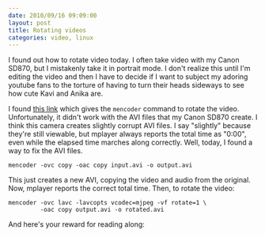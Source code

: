 ```yaml
---
date: 2010/09/16 09:09:00
layout: post
title: Rotating videos
categories: video, linux
---
```


I found out how to rotate video today. I often take video with my
Canon SD870, but I mistakenly take it in portrait mode. I don't
realize this until I'm editing the video and then I have to decide if
I want to subject my adoring youtube fans to the torture of having to
turn their heads sideways to see how cute Kavi and Anika are. 

I found [this
link](http://www.hanselman.com/blog/HowToRotateAnAVIOrMPEGFileTakenInPortrait.aspx)
which gives the `mencoder` command to rotate the video. Unfortunately,
it didn't work with the AVI files that my Canon SD870 create. I think
this camera creates slightly corrupt AVI files. I say "slightly"
because they're still viewable, but mplayer always reports the total
time as "0:00", even while the elapsed time marches along
correctly. Well, today, I found a way to fix the AVI files.

    mencoder -ovc copy -oac copy input.avi -o output.avi

This just creates a new AVI, copying the video and audio from the
original. Now, mplayer reports the correct total time. Then, to rotate
the video:

    mencoder -ovc lavc -lavcopts vcodec=mjpeg -vf rotate=1 \
             -oac copy output.avi -o rotated.avi

And here's your reward for reading along:

<object width="480" height="385"><param name="movie"
value="http://www.youtube.com/v/QIC21_XaAJ0?fs=1&amp;hl=en_US"></param><param
name="allowFullScreen" value="true"></param><param
name="allowscriptaccess" value="always"></param><embed
src="http://www.youtube.com/v/QIC21_XaAJ0?fs=1&amp;hl=en_US"
type="application/x-shockwave-flash" allowscriptaccess="always"
allowfullscreen="true" width="480" height="385"></embed></object>
